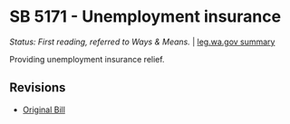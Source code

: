 # SB 5171 - Unemployment insurance
*Status: First reading, referred to Ways & Means.* | [leg.wa.gov summary](https://app.leg.wa.gov/billsummary?BillNumber=5171&Year=2021)

Providing unemployment insurance relief. 

## Revisions
* [Original Bill](1/)